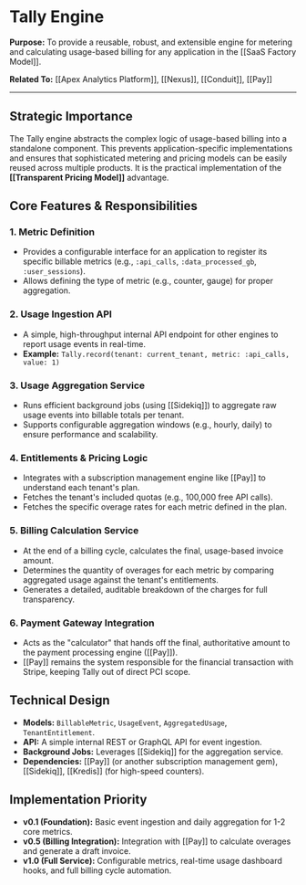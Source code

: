 # Tally Engine

**Purpose:** To provide a reusable, robust, and extensible engine for metering and calculating usage-based billing for any application in the [[SaaS Factory Model]].

**Related To:** [[Apex Analytics Platform]], [[Nexus]], [[Conduit]], [[Pay]]

---

## Strategic Importance

The Tally engine abstracts the complex logic of usage-based billing into a standalone component. This prevents application-specific implementations and ensures that sophisticated metering and pricing models can be easily reused across multiple products. It is the practical implementation of the **[[Transparent Pricing Model]]** advantage.

## Core Features & Responsibilities

### 1. Metric Definition
- Provides a configurable interface for an application to register its specific billable metrics (e.g., `:api_calls`, `:data_processed_gb`, `:user_sessions`).
- Allows defining the type of metric (e.g., counter, gauge) for proper aggregation.

### 2. Usage Ingestion API
- A simple, high-throughput internal API endpoint for other engines to report usage events in real-time.
- **Example:** `Tally.record(tenant: current_tenant, metric: :api_calls, value: 1)`

### 3. Usage Aggregation Service
- Runs efficient background jobs (using [[Sidekiq]]) to aggregate raw usage events into billable totals per tenant.
- Supports configurable aggregation windows (e.g., hourly, daily) to ensure performance and scalability.

### 4. Entitlements & Pricing Logic
- Integrates with a subscription management engine like [[Pay]] to understand each tenant's plan.
- Fetches the tenant's included quotas (e.g., 100,000 free API calls).
- Fetches the specific overage rates for each metric defined in the plan.

### 5. Billing Calculation Service
- At the end of a billing cycle, calculates the final, usage-based invoice amount.
- Determines the quantity of overages for each metric by comparing aggregated usage against the tenant's entitlements.
- Generates a detailed, auditable breakdown of the charges for full transparency.

### 6. Payment Gateway Integration
- Acts as the "calculator" that hands off the final, authoritative amount to the payment processing engine ([[Pay]]).
- [[Pay]] remains the system responsible for the financial transaction with Stripe, keeping Tally out of direct PCI scope.

## Technical Design

- **Models:** `BillableMetric`, `UsageEvent`, `AggregatedUsage`, `TenantEntitlement`.
- **API:** A simple internal REST or GraphQL API for event ingestion.
- **Background Jobs:** Leverages [[Sidekiq]] for the aggregation service.
- **Dependencies:** [[Pay]] (or another subscription management gem), [[Sidekiq]], [[Kredis]] (for high-speed counters).

## Implementation Priority

- **v0.1 (Foundation):** Basic event ingestion and daily aggregation for 1-2 core metrics.
- **v0.5 (Billing Integration):** Integration with [[Pay]] to calculate overages and generate a draft invoice.
- **v1.0 (Full Service):** Configurable metrics, real-time usage dashboard hooks, and full billing cycle automation.
